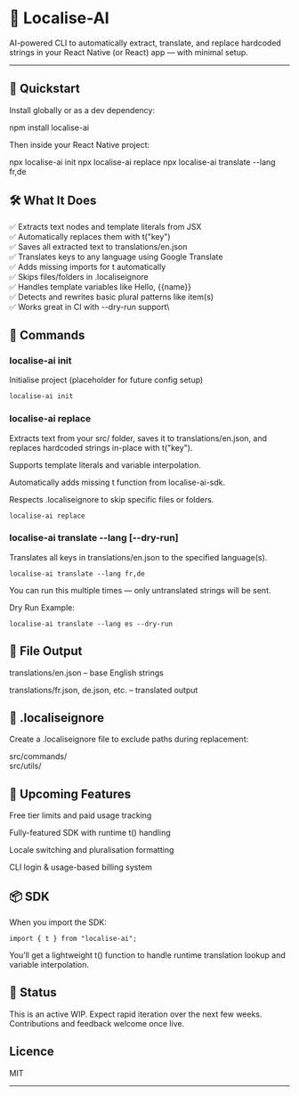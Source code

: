 # 🧠 Localise-AI

AI-powered CLI to automatically extract, translate, and replace hardcoded strings in your React Native (or React) app — with minimal setup.

---

## 🚀 Quickstart

Install globally or as a dev dependency:

npm install localise-ai

Then inside your React Native project:

npx localise-ai init
npx localise-ai replace
npx localise-ai translate --lang fr,de

## 🛠 What It Does

✅ Extracts text nodes and template literals from JSX\
✅ Automatically replaces them with t("key")\
✅ Saves all extracted text to translations/en.json\
✅ Translates keys to any language using Google Translate\
✅ Adds missing imports for t automatically\
✅ Skips files/folders in .localiseignore\
✅ Handles template variables like Hello, {{name}}\
✅ Detects and rewrites basic plural patterns like item(s)\
✅ Works great in CI with --dry-run support\

## 🧪 Commands

### localise-ai init

Initialise project (placeholder for future config setup)

```
localise-ai init
```

### localise-ai replace

Extracts text from your src/ folder, saves it to translations/en.json, and replaces hardcoded strings in-place with t("key").

Supports template literals and variable interpolation.

Automatically adds missing t function from localise-ai-sdk.

Respects .localiseignore to skip specific files or folders.

```
localise-ai replace
```

### localise-ai translate --lang <languages> [--dry-run]

Translates all keys in translations/en.json to the specified language(s).

```
localise-ai translate --lang fr,de
```

You can run this multiple times — only untranslated strings will be sent.

Dry Run Example:

```
localise-ai translate --lang es --dry-run
```

## 📁 File Output

translations/en.json – base English strings

translations/fr.json, de.json, etc. – translated output

## 📂 .localiseignore

Create a .localiseignore file to exclude paths during replacement:

src/commands/\
src/utils/

## 🚧 Upcoming Features

Free tier limits and paid usage tracking

Fully-featured SDK with runtime t() handling

Locale switching and pluralisation formatting

CLI login & usage-based billing system

## 📦 SDK

When you import the SDK:

```
import { t } from "localise-ai";
```

You’ll get a lightweight t() function to handle runtime translation lookup and variable interpolation.

## 👷 Status

This is an active WIP. Expect rapid iteration over the next few weeks.
Contributions and feedback welcome once live.

## Licence

MIT

---
